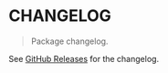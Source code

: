 # CHANGELOG

> Package changelog.

See [GitHub Releases](https://github.com/stdlib-js/blas-base-snrm2/releases) for the changelog.